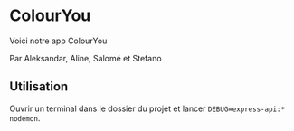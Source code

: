 # ColourYou

Voici notre app ColourYou

Par Aleksandar, Aline, Salomé et Stefano

## Utilisation

Ouvrir un terminal dans le dossier du projet et lancer `DEBUG=express-api:* nodemon`.